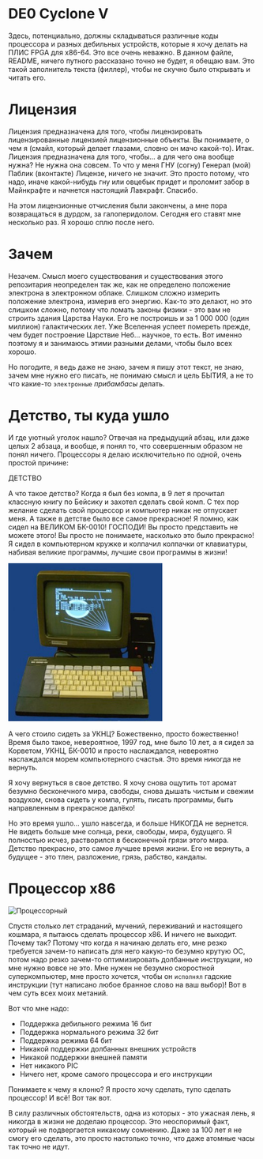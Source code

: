 # DE0 Cyclone V

Здесь, потенциально, должны складываться различные коды процессора и разных дебильных устройств, которые я хочу делать на ПЛИС FPGA для x86-64. Это все очень неважно. В данном файле, README, ничего путного рассказано точно не будет, я обещаю вам. Это такой заполнитель текста (филлер), чтобы не скучно было открывать и читать его.

# Лицензия

Лицензия предназначена для того, чтобы лицензировать лицензированные лицензией лицензионные объекты. Вы понимаете, о чем я (смайл, который делает глазами, словно он мачо какой-то). Итак. Лицензия предназначена для того, чтобы... а для чего она вообще нужна? Не нужна она совсем. То что у меня ГНУ (согну) Генерал (мой) Паблик (вконтакте) Лицензе, ничего не значит. Это просто потому, что надо, иначе какой-нибудь гну или овцебык придет и проломит забор в Майнкрафте и начнется настоящий Лавкрафт. Спасибо. 

На этом лицензионные отчисления были закончены, а мне пора возвращаться в дурдом, за галоперидолом. Сегодня его ставят мне несколько раз. Я хорошо сплю после него.

# Зачем

Незачем. Смысл моего существования и существования этого репозитария неопределен так же, как не определено положение электрона в электронном облаке. Слишком сложно измерить положение электрона, измерив его энергию. Как-то это делают, но это слишком сложно, потому что ломать законы физики - это вам не строить здания Царства Науки. Его не построишь и за 1 000 000 (один миллион) галактических лет. Уже Вселенная успеет помереть прежде, чем будет построение Царствие Неб... научное, то есть. Вот именно поэтому я и занимаюсь этими разными делами, чтобы было всех хорошо.

Но погодите, я ведь даже не знаю, зачем я пишу этот текст, не знаю, зачем мне нужно его писать, не понимаю смысл и цель БЫТИЯ, а не то что какие-то `электронные` *прибамбасы* делать. 

# Детство, ты куда ушло

И где уютный уголок нашло? Отвечая на предыдущий абзац, или даже целых 2 абзаца, и вообще, я понял то, что совершенным образом не понял ничего. Процессоры я делаю исключительно по одной, очень простой причине:

ДЕТСТВО

А что такое детство? Когда я был без компа, в 9 лет я прочитал классную книгу по Бейсику и захотел сделать свой комп. С тех пор желание сделать свой процессор и компьютер никак не отпускает меня. А также в детстве было все самое прекрасное! Я помню, как сидел на ВЕЛИКОМ БК-0010! ГОСПОДИ! Вы просто представить не можете этого! Вы просто не понимаете, насколько это было прекрасно! Я сидел в компьютерном кружке и колпачил колпачки от клавиатуры, набивая великие программы, лучшие свои программы в жизни!

![БК ноль-ноль-один-ноль](pic/bk0010.jpg)

А чего стоило сидеть за УКНЦ? Божественно, просто божественно! Время было такое, невероятное, 1997 год, мне было 10 лет, а я сидел за Корветом, УКНЦ, БК-0010 и просто наслаждался, невероятно наслаждался морем компьютерного счастья. Это время никогда не вернуть.

Я хочу вернуться в свое детство. Я хочу снова ощутить тот аромат безумно бесконечного мира, свободы, снова дышать чистым и свежим воздухом, снова сидеть у компа, гулять, писать программы, быть направленным в прекрасное далёко!

Но это время ушло... ушло навсегда, и больше НИКОГДА не вернется. Не видеть больше мне солнца, реки, свободы, мира, будущего. Я полностью исчез, растворился в бесконечной грязи этого мира. Детство прекрасно, это самое лучшее время жизни. Его не вернуть, а будущее - это тлен, разложение, грязь, рабство, кандалы.

# Процессор x86 

![Процессорный](https://upload.wikimedia.org/wikipedia/commons/1/15/Table_of_x86_Registers_svg.svg)

Спустя столько лет страданий, мучений, переживаний и настоящего кошмара, я пытаюсь сделать процессор x86. И ничего не выходит. Почему так? Потому что когда я начинаю делать его, мне резко требуется зачем-то написать для него какую-то безумно крутую ОС, потом надо резко зачем-то оптимизировать долбанные инструкции, но мне нужно вовсе не это. Мне нужен не безумно скоростной суперкомпьютер, мне просто хочется, чтобы он `исполнял` гадские инструкции (тут написано любое бранное слово на ваш выбор)! Вот в чем суть всех моих метаний.

Вот что мне надо:

* Поддержка дебильного режима 16 бит
* Поддержка нормального режима 32 бит
* Поддержка режима 64 бит
* Никакой поддержки долбанных внешних устройств
* Никакой поддержки внешней памяти
* Нет никакого PIC
* Ничего нет, кроме самого процессора и его инструкции

Понимаете к чему я клоню? Я просто хочу сделать, тупо сделать процессор! И всё! Вот так вот.

В силу различных обстоятельств, одна из которых - это ужасная лень, я никогда в жизни не доделаю процессор. Это неоспоримый факт, который не подвергается никакому сомнению. Даже за 100 лет я не смогу его сделать, это просто настолько точно, что даже атомные часы так точно не идут.
